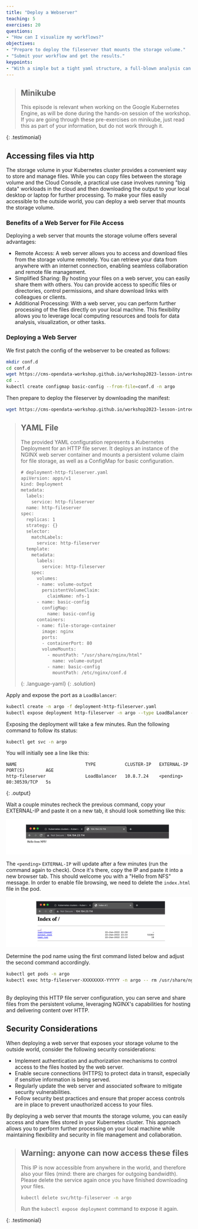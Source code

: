 ```yaml
---
title: "Deploy a Webserver"
teaching: 5
exercises: 20
questions:
- "How can I visualize my workflows?"
objectives:
- "Prepare to deploy the fileserver that mounts the storage volume."
- "Submit your workflow and get the results."
keypoints:
- "With a simple but a tight yaml structure, a full-blown analysis can be performed and accessed from a K8s cluster."
---
```


> ## Minikube
>
> This episode is relevant when working on the Google Kubernetes Engine, as will be done during the hands-on session of the workshop. 
> If you are going through these pre-exercises on minikube, just read this as part of your information, but do not work through it.
>
{: .testimonial}

## Accessing files via http

The storage volume in your Kubernetes cluster provides a convenient way to store and manage files. While you can copy files between the storage volume and the Cloud Console, a practical use case involves running "big data" workloads in the cloud and then downloading the output to your local desktop or laptop for further processing. To make your files easily accessible to the outside world, you can deploy a web server that mounts the storage volume.

### Benefits of a Web Server for File Access

Deploying a web server that mounts the storage volume offers several advantages:

* Remote Access: A web server allows you to access and download files from the storage volume remotely. You can retrieve your data from anywhere with an internet connection, enabling seamless collaboration and remote file management.
* Simplified Sharing: By hosting your files on a web server, you can easily share them with others. You can provide access to specific files or directories, control permissions, and share download links with colleagues or clients.
* Additional Processing: With a web server, you can perform further processing of the files directly on your local machine. This flexibility allows you to leverage local computing resources and tools for data analysis, visualization, or other tasks.

### Deploying a Web Server

We first patch the config of the webserver to be created as follows:

```bash
mkdir conf.d
cd conf.d
wget https://cms-opendata-workshop.github.io/workshop2023-lesson-introcloud/files/GKE/nginx-basic.conf
cd ..
kubectl create configmap basic-config --from-file=conf.d -n argo
```

Then prepare to deploy the fileserver by downloading the manifest:

```bash
wget https://cms-opendata-workshop.github.io/workshop2023-lesson-introcloud/files/GKE/deployment-http-fileserver.yaml
```

> ## YAML File
> The provided YAML configuration represents a Kubernetes Deployment for an HTTP file server. It deploys an instance of the NGINX web server container and mounts a persistent volume claim for file storage, as well as a ConfigMap for basic configuration.
> ~~~
> # deployment-http-fileserver.yaml
> apiVersion: apps/v1
> kind: Deployment
> metadata:
>   labels:
>     service: http-fileserver
>   name: http-fileserver
> spec:
>   replicas: 1
>   strategy: {}
>   selector:
>     matchLabels:
>       service: http-fileserver
>   template:
>     metadata:
>       labels:
>         service: http-fileserver
>     spec:
>       volumes:
>       - name: volume-output
>         persistentVolumeClaim:
>           claimName: nfs-1
>       - name: basic-config
>         configMap:
>           name: basic-config
>       containers:
>       - name: file-storage-container
>         image: nginx
>         ports:
>         - containerPort: 80
>         volumeMounts:
>           - mountPath: "/usr/share/nginx/html"
>             name: volume-output
>           - name: basic-config
>             mountPath: /etc/nginx/conf.d
> ~~~
> {: .language-yaml}
{: .solution}

Apply and expose the port as a `LoadBalancer`:

```bash
kubectl create -n argo -f deployment-http-fileserver.yaml
kubectl expose deployment http-fileserver -n argo --type LoadBalancer --port 80 --target-port 80
```

Exposing the deployment will take a few minutes. Run the following command to
follow its status:

```bash
kubectl get svc -n argo
```

You will initially see a line like this:

~~~
NAME                          TYPE           CLUSTER-IP   EXTERNAL-IP   PORT(S)        AGE
http-fileserver               LoadBalancer   10.8.7.24    <pending>     80:30539/TCP   5s
~~~
{: .output}

Wait a couple minutes recheck the previous command, copy your EXTERNAL-IP and paste it on a new tab, it should look something like this:

![](../fig/HelloNFS.png)

The `<pending>` `EXTERNAL-IP` will update after a few minutes (run the command
again to check). Once it's there, copy the IP and paste it into a new browser
tab. This should welcome you with a "Hello from NFS" message. In order to
enable file browsing, we need to delete the `index.html` file in the pod.

![](../fig/Index.png)

Determine the pod name using the first command listed below and adjust the
second command accordingly.
  
```bash
kubectl get pods -n argo
kubectl exec http-fileserver-XXXXXXXX-YYYYY -n argo -- rm /usr/share/nginx/html/index.html
```
<br/>
By deploying this HTTP file server configuration, you can serve and share files from the persistent volume, leveraging NGINX's capabilities for hosting and delivering content over HTTP.
  
## Security Considerations
  
When deploying a web server that exposes your storage volume to the outside world, consider the following security considerations:
* Implement authentication and authorization mechanisms to control access to the files hosted by the web server.
* Enable secure connections (HTTPS) to protect data in transit, especially if sensitive information is being served.
* Regularly update the web server and associated software to mitigate security vulnerabilities.
* Follow security best practices and ensure that proper access controls are in place to prevent unauthorized access to your files.
  
By deploying a web server that mounts the storage volume, you can easily access and share files stored in your Kubernetes cluster. This approach allows you to perform further processing on your local machine while maintaining flexibility and security in file management and collaboration.
<br/>
> ## Warning: anyone can now access these files
>
> This IP is now accessible from anywhere in the world, and therefore also
> your files (mind: there are charges for outgoing bandwidth). Please delete
> the service again once you have finished downloading your files.
>
> ```bash
> kubectl delete svc/http-fileserver -n argo
> ```
>
> Run the `kubectl expose deployment` command to expose it again.
>
{: .testimonial}
